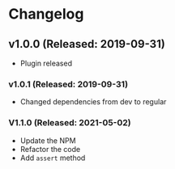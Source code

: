 # Changelog

## v1.0.0 (Released: 2019-09-31)
- Plugin released

### v1.0.1 (Released: 2019-09-31)
- Changed dependencies from dev to regular

### V1.1.0 (Released: 2021-05-02)
- Update the NPM
- Refactor the code
- Add `assert` method
